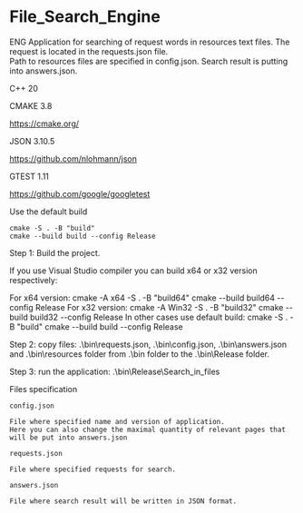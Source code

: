 # File_Search_Engine

ENG
Application for searching of request words in resources text files. 
The request is located in the requests.json file.  
Path to resources files are specified in config.json. Search result is putting into answers.json.

C++ 20

CMAKE 3.8

https://cmake.org/

JSON 3.10.5

https://github.com/nlohmann/json

GTEST 1.11

https://github.com/google/googletest

Use the default build

	cmake -S . -B "build"
	cmake --build build --config Release
	
Step 1: Build the project.

If you use Visual Studio compiler you can build x64 or x32 version respectively:

For x64 version:
	cmake -A x64 -S . -B "build64"
	cmake --build build64 --config Release
For x32 version:
	cmake -A Win32 -S . -B "build32"
	cmake --build build32 --config Release
In other cases use default build:
cmake -S . -B "build"
cmake --build build --config Release

Step 2: copy files:
.\bin\requests.json, .\bin\config.json, .\bin\answers.json and .\bin\resources folder
from .\bin folder
to the .\bin\Release folder.

Step 3: run the application:
.\bin\Release\Search_in_files

Files specification

	config.json

	File where specified name and version of application.
	Here you can also change the maximal quantity of relevant pages that will be put into answers.json

	requests.json

	File where specified requests for search.

	answers.json

	File where search result will be written in JSON format.
